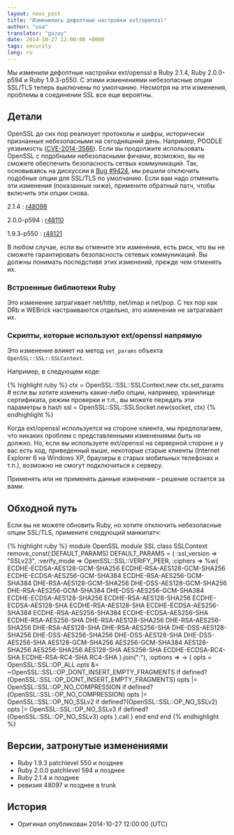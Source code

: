 ```yaml
---
layout: news_post
title: "Изменились дефолтные настройки ext/openssl"
author: "usa"
translator: "gazay"
date: 2014-10-27 12:00:00 +0000
tags: security
lang: ru
---
```


Мы изменили дефолтные настройки ext/openssl в Ruby 2.1.4, Ruby 2.0.0-p594 и Ruby 1.9.3-p550.
С этими изменениями небезопасные опции SSL/TLS теперь выключены по умолчанию.
Несмотря на эти изменения, проблемы в соединении SSL все еще вероятны.

## Детали

OpenSSL до сих пор реализует протоколы и шифры, исторически признанные небезопасными на сегодняшний день.
Например, POODLE уязвимость ([CVE-2014-3566](http://cve.mitre.org/cgi-bin/cvename.cgi?name=CVE-2014-3566)).
Если вы продолжите использовать OpenSSL с подобными небезопасными фичами, возможно, вы не сможете обеспечить безопасность
сетвых коммуникаций. Так, основываясь на дискуссии в [Bug #9424](https://bugs.ruby-lang.org/issues/9424),
мы решили отключить подобные опции для SSL/TLS по умолчанию.
Если вам надо отменить эти изменения (показанные ниже), примените обратный патч, чтобы включить эти опции снова.

2.1.4
: [r48098](https://svn.ruby-lang.org/cgi-bin/viewvc.cgi?revision=48098&view=revision)

2.0.0-p594
: [r48110](https://svn.ruby-lang.org/cgi-bin/viewvc.cgi?revision=48110&view=revision)

1.9.3-p550
: [r48121](https://svn.ruby-lang.org/cgi-bin/viewvc.cgi?revision=48121&view=revision)

В любом случае, если вы отмените эти изменения, есть риск, что вы не сможете гарантировать безопасность сетевых коммуникаций.
Вы должны понимать последстивя этих изменений, прежде чем отменять их.

### Встроенные библиотеки Ruby

Это изменение затрагивает net/http, net/imap и net/pop.
С тех пор как DRb и WEBrick настраиваются отдельно, это изменение не затрагивает их.

### Скрипты, которые используют ext/openssl напрямую

Это изменение влияет на метод `set_params` объекта `OpenSSL::SSL::SSLContext`.

Например, в следующем коде:

{% highlight ruby %}
ctx = OpenSSL::SSL::SSLContext.new
ctx.set_params  # если вы хотите изменить какие-либо опции, например, хранилище сертификата, режим проверки и т.п., вы можете передать эти параметры в hash
ssl = OpenSSL::SSL::SSLSocket.new(socket, ctx)
{% endhighlight %}

Когда ext/openssl используется на стороне клиента, мы предполагаем, что никаких проблем с представленными изменениями быть не должно.
Но, если вы используете ext/openssl на серверной стороне и у вас есть код, приведенный выше, некоторые
старые клиенты (Internet Explorer 6 на Windows XP, браузеры в старых мобильных телефонах и т.п.), возможно не смогут подключиться к серверу.

Применять или не применять данные изменения – решение остается за вами.

## Обходной путь

Если вы не можете обновить Ruby, но хотите отключить небезопасные опции SSL/TLS, примените следующий манкипатч:

{% highlight ruby %}
module OpenSSL
  module SSL
    class SSLContext
      remove_const(:DEFAULT_PARAMS)
      DEFAULT_PARAMS = {
        :ssl_version => "SSLv23",
        :verify_mode => OpenSSL::SSL::VERIFY_PEER,
        :ciphers => %w{
          ECDHE-ECDSA-AES128-GCM-SHA256
          ECDHE-RSA-AES128-GCM-SHA256
          ECDHE-ECDSA-AES256-GCM-SHA384
          ECDHE-RSA-AES256-GCM-SHA384
          DHE-RSA-AES128-GCM-SHA256
          DHE-DSS-AES128-GCM-SHA256
          DHE-RSA-AES256-GCM-SHA384
          DHE-DSS-AES256-GCM-SHA384
          ECDHE-ECDSA-AES128-SHA256
          ECDHE-RSA-AES128-SHA256
          ECDHE-ECDSA-AES128-SHA
          ECDHE-RSA-AES128-SHA
          ECDHE-ECDSA-AES256-SHA384
          ECDHE-RSA-AES256-SHA384
          ECDHE-ECDSA-AES256-SHA
          ECDHE-RSA-AES256-SHA
          DHE-RSA-AES128-SHA256
          DHE-RSA-AES256-SHA256
          DHE-RSA-AES128-SHA
          DHE-RSA-AES256-SHA
          DHE-DSS-AES128-SHA256
          DHE-DSS-AES256-SHA256
          DHE-DSS-AES128-SHA
          DHE-DSS-AES256-SHA
          AES128-GCM-SHA256
          AES256-GCM-SHA384
          AES128-SHA256
          AES256-SHA256
          AES128-SHA
          AES256-SHA
          ECDHE-ECDSA-RC4-SHA
          ECDHE-RSA-RC4-SHA
          RC4-SHA
        }.join(":"),
        :options => -> {
          opts = OpenSSL::SSL::OP_ALL
          opts &= ~OpenSSL::SSL::OP_DONT_INSERT_EMPTY_FRAGMENTS if defined?(OpenSSL::SSL::OP_DONT_INSERT_EMPTY_FRAGMENTS)
          opts |= OpenSSL::SSL::OP_NO_COMPRESSION if defined?(OpenSSL::SSL::OP_NO_COMPRESSION)
          opts |= OpenSSL::SSL::OP_NO_SSLv2 if defined?(OpenSSL::SSL::OP_NO_SSLv2)
          opts |= OpenSSL::SSL::OP_NO_SSLv3 if defined?(OpenSSL::SSL::OP_NO_SSLv3)
          opts
        }.call
      }
    end
  end
end
{% endhighlight %}

## Версии, затронутые изменениями

* Ruby 1.9.3 patchlevel 550 и позднее
* Ruby 2.0.0 patchlevel 594 и позднее
* Ruby 2.1.4 и позднее
* ревизия 48097 и позднее в trunk

## История

* Оригинал опубликован 2014-10-27 12:00:00 (UTC)
